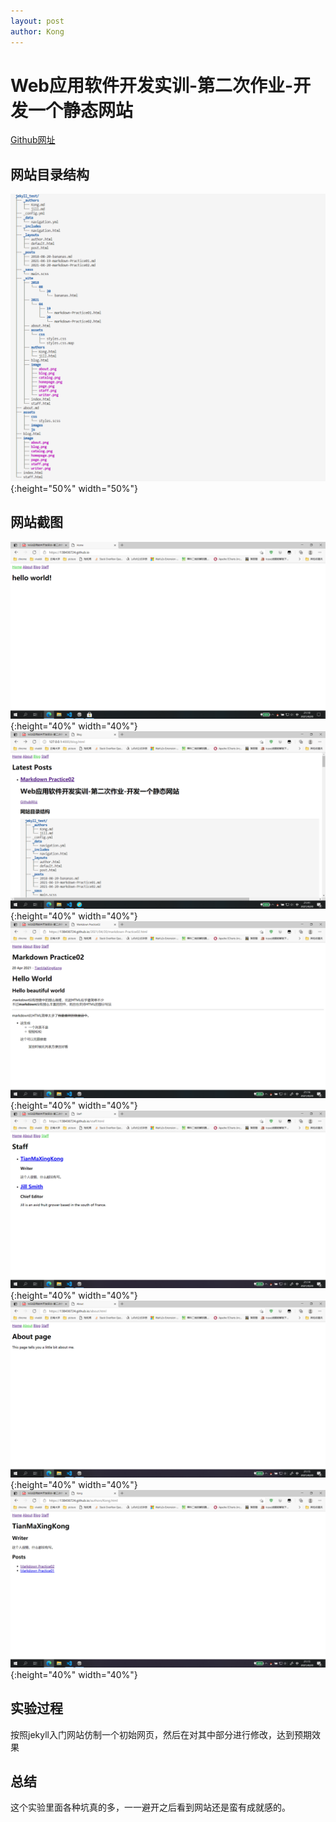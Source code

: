 ```yaml
---
layout: post
author: Kong
---
```

# Web应用软件开发实训-第二次作业-开发一个静态网站
[Github网址](https://github.com/138436724/138436724.github.io)
## 网站目录结构
![目录](/image/catalog.png){:height="50%" width="50%"}
## 网站截图
![首页](/image/homepage.png){:height="40%" width="40%"}
![博客](/image/blog.png){:height="40%" width="40%"}  
![文章](/image/page.png){:height="40%" width="40%"}
![staff](/image/staff.png){:height="40%" width="40%"}  
![about](/image/about.png){:height="40%" width="40%"}
![writer](/image/writer.png){:height="40%" width="40%"}  
## 实验过程
按照jekyll入门网站仿制一个初始网页，然后在对其中部分进行修改，达到预期效果
## 总结
这个实验里面各种坑真的多，一一避开之后看到网站还是蛮有成就感的。